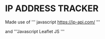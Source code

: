 # IP ADDRESS TRACKER

Made use of 
''' javascript
    https://ip-api.com/ 
'''

and 
'''Javascript
    Leaflet JS
'''